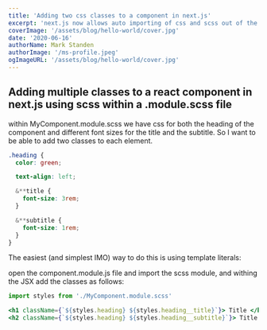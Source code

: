 ```yaml
---
title: 'Adding two css classes to a component in next.js'
excerpt: 'next.js now allows auto importing of css and scss out of the box, which is lovely.'
coverImage: '/assets/blog/hello-world/cover.jpg'
date: '2020-06-16'
authorName: Mark Standen
authorImage: '/ms-profile.jpeg'
ogImageURL: '/assets/blog/hello-world/cover.jpg'
---
```


## Adding multiple classes to a react component in next.js using scss within a .module.scss file

within MyComponent.module.scss we have css for both the heading of the component and different font sizes for the title and the subtitle. So I want to be able to add two classes to each element.

```css
.heading {
  color: green;

  text-align: left;

  &**title {
    font-size: 3rem;
  }

  &**subtitle {
    font-size: 1rem;
  }
}
```

The easiest (and simplest IMO) way to do this is using template literals:

open the component.module.js file and import the scss module, and withing the JSX add the classes as follows:

```jsx
import styles from './MyComponent.module.scss'

<h1 className={`${styles.heading} ${styles.heading__title}`}> Title </h1>
<h2 className={`${styles.heading} ${styles.heading__subtitle}`}> Title </h2>
```
